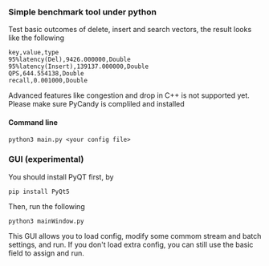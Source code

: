 ### Simple benchmark tool under python

Test basic outcomes of delete, insert and search vectors, the result looks like the following
```shell
key,value,type
95%latency(Del),9426.000000,Double
95%latency(Insert),139137.000000,Double
QPS,644.554138,Double
recall,0.001000,Double
```
Advanced features like congestion and drop in C++ is not supported yet. Please make sure PyCandy is compliled and installed

#### Command line
```shell
python3 main.py <your config file>
```
### GUI (experimental)
You should install PyQT first, by 
```shell
pip install PyQt5
```
Then, run the following
```shell
python3 mainWindow.py
```
This GUI allows you to load config, modify some commom stream and batch settings, and run. If you don't load extra config, you can still use the basic field to assign and run.
